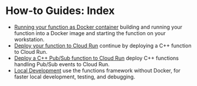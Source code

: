 # How-to Guides: Index

* [Running your function as Docker container](/examples/site/howto_create_container/README.md) building and running your
  function into a Docker image and starting the function on your workstation.
* [Deploy your function to Cloud Run](/examples/site/howto_deploy_to_cloud_run/README.md) continue by deploying a C++
  function to Cloud Run.
* [Deploy a C++ Pub/Sub function to Cloud Run](/examples/site/howto_deploy_cloud_event/README.md) deploy C++ functions
  handling Pub/Sub events to Cloud Run.
* [Local Development](/examples/site/howto_local_development/README.md) use the functions framework without Docker, for
  faster local development, testing, and debugging.
